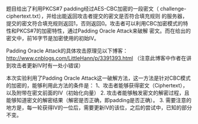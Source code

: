  题目给出了利用PKCS#7 padding经过AES-CBC加密的一段密文（ challenge-ciphertext.txt），并给出能返回攻击者提交的密文是否符合填充规则
的服务器，提交的密文符合填充规则返回1，否则返回0。攻击者可以利用CBC加密模式的特性和PKCS#7的加密特性，通过Padding Oracle Attack来破解
密文。而在给出的密文中，前16字节是加密使用的初始IV。

Padding Oracle Attack的具体攻击原理见以下博客：
 http://www.cnblogs.com/LittleHann/p/3391393.html
（注意此博客中作者在讲到攻击者更新IV时有一处小错误）

本次实验利用了Padding Oracle Attack这一破解方法，这一方法是针对CBC模式的加密的，能够利用此方法的条件是：
1、攻击者能够获得密文（Ciphertext），以及附带在密文前面的IV（初始化向量）
2. 攻击者能够触发密文的解密过程，且能够知道密文的解密结果（解密是否正确，即padding是否正确）。
3. 需要注意的地方是，每一轮获得IV的一位后，需要更新IV的该位，之后的尝试中，已知的部分不变。
